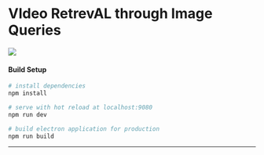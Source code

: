 # VIdeo RetrevAL through Image Queries

<img src ="https://github.com/Aveek-Saha/VIRALIQ/workflows/CD/badge.svg?style=for-the-badge">

#### Build Setup

``` bash
# install dependencies
npm install

# serve with hot reload at localhost:9080
npm run dev

# build electron application for production
npm run build


```

---


